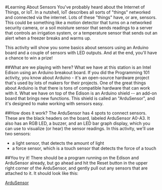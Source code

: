 #Learning About Sensors
You've probably heard about the Internet of Things, or IoT. In a nutshell, IoT describes all sorts of "things" networked and connected via the internet. Lots of these "things" have, or are, sensors. This could be something like a motion detector that turns on a networked security camera, or a soil moisture sensor that sends readings to a server that controls an irrigation system, or a temperature sensor that sends out an alert when a freezer breaks and warms up.

This activity will show you some basics about sensors using an Arduino board and a couple of sensors with LED outputs. And at the end, you'll have a chance to win a prize!

##What are we playing with here?
What we have at this station is an Intel Edison using an Arduino breakout board. If you did the Programming 101 activity, you know about Arduino - it's an open-source hardware project that's used by lots of makers for their projects. One of the great things about Arduino is that there is tons of compatible hardware that can work with it. What we have on top of the Edison is an Arduino shield -- an add-on board that brings new functions. This shield is called an "ArduSensor", and it's designed to make working with sensors easy.

##How does it work?
The ArduSensor has 4 spots to connect sensors. These are the black headers on the board, labeled ArduSensor A0-A3. It also has an RGB LED, a buzzer, and an LED bar graph display, which you can use to visualize (or hear) the sensor readings. In this activity, we'll use two sensors:
- a light sensor, that detects the amount of light
- a force sensor, which is a touch sensor that detects the force of a touch

##You try it!
There should be a program running on the Edison and ArduSensor already, but go ahead and hit the Reset button in the upper right corner of the ArduSensor, and gently pull out any sensors that are attached to it. It should look like this:

[ArduSensor](ardusensor1.jpg)


